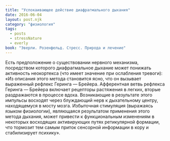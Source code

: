 ```yaml
---
title: "Успокаивающее действие диафрагмального дыхания"
date: 2016-06-04
layout: post.njk
category: "физиология"
tags:
  - posts
  - stressNature
  - everly
book: "Эверли. Розенфельд. Стресс. Природа и лечение"
---
```


Есть предположение о существовании нервного механизма, посредством которого диафрагмальное дыхание может понижать активность неокортекса (что имеет значение при ослабления тревоги): «Из описания этого метода становится ясно, что он вызывает выраженный рефлекс Геринга — Брейера. Афферентная ветвь рефлекса Геринга — Брейера включает рецепторы растяжения в легких, вторые раздражаются в процессе вдоха. Возникающие в результате этого импульсы восходят через блуждающий нерв к дыхательному центру, находящемуся в мосту мозга. Избыточная стимуляция (выражаясь языком физиологии), являющаяся результатом применения этого метода дыхания, может привести к функциональным изменениям в некоторых восходящих активирующих путях ретикулярной формации, что тормозит тем самым приток сенсорной информации в кору и стабилизирует психику».
